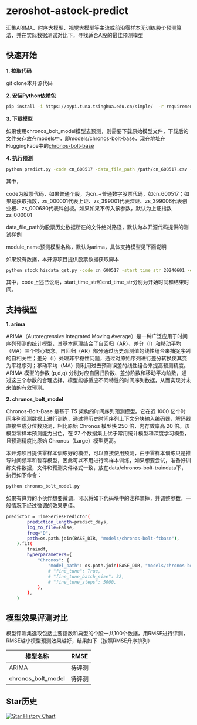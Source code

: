 # zeroshot-astock-predict
汇集ARIMA、时序大模型、视觉大模型等主流或前沿零样本无训练股价预测算法，并在实际数据测试对比下，寻找适合A股的最佳预测模型

## 快速开始

**1. 拉取代码**

git clone本开源代码

**2. 安装Python依赖包**

```bash
pip install -i https://pypi.tuna.tsinghua.edu.cn/simple/  -r requirements.txt
```
**3. 下载模型**

如果使用chronos_bolt_model模型去预测，则需要下载原始模型文件，下载后的文件夹存放在models中，即models/chronos-bolt-base，现在地址在HuggingFace中的[chronos-bolt-base](https://huggingface.co/amazon/chronos-bolt-base)

**4. 执行预测**

```bash
python predict.py -code cn_600517 -data_file_path /path/cn_600517.csv -module_name chronos_bolt_model
```

其中，

code为股票代码，如果普通个股，为cn_+普通数字股票代码，如cn_600517；如果是获取指数，zs_000001代表上证、zs_399001代表深证、zs_399006代表创业板、zs_000680代表科创板。如果如果不传入该参数，默认为上证指数zs_000001

data_file_path为股票历史数据所在的文件绝对路径，默认为本开源代码提供的测试样例

module_name预测模型名称，默认为arima，具体支持模型见下面说明

如果没有数据，本开源项目提供股票数据获取脚本

```bash
python stock_hisdata_get.py -code cn_600517 -start_time_str 20240601 -end_time_str 20250701
```

其中，code上述已说明，start_time_str和end_time_str分别为开始时间和结束时间。

## 支持模型

**1. arima**

ARIMA（Autoregressive Integrated Moving Average）是一种广泛应用于时间序列预测的统计模型，其基本原理结合了自回归（AR）、差分（I）和移动平均（MA）三个核心概念。自回归（AR）部分通过历史观测值的线性组合来捕捉序列的自相关性；差分（I）处理非平稳性问题，通过对原始序列进行差分转换使其变为平稳序列；移动平均（MA）则利用过去预测误差的线性组合来提高预测精度。ARIMA 模型的参数 (p,d,q) 分别对应自回归阶数、差分阶数和移动平均阶数，通过这三个参数的合理选择，模型能够适应不同特性的时间序列数据，从而实现对未来值的有效预测。

**2. chronos_bolt_model**

Chronos-Bolt-Base 是基于 T5 架构的时间序列预测模型。它在近 1000 亿个时间序列观测数据上进行训练，通过将历史时间序列上下文分块输入编码器，解码器直接生成分位数预测，相比原始 Chronos 模型快 250 倍，内存效率高 20 倍。该模型零样本预测能力出色，在 27 个数据集上优于常用统计模型和深度学习模型，且预测精度比原始 Chronos（Large）模型更高。

本开源项目提供零样本训练好的模型，可以直接使用预测，由于零样本训练只是推导时间频率和暂存模型，因此可以不用进行零样本训练，如果想要尝试，准备好训练文件数据，文件和预测文件格式一致，放在data/chronos-bolt-traindata下，执行如下命令：

```bash
python chronos_bolt_model.py
```
如果有算力的小伙伴想要微调，可以将如下代码块中的注释拿掉，并调整参数，一般情况下经过微调的效果更佳。

```bash
predictor = TimeSeriesPredictor(
        prediction_length=predict_days,
        log_to_file=False,
        freq="D",
        path=os.path.join(BASE_DIR, "models/chronos-bolt-ftbase"),
    ).fit(
        traindf,
        hyperparameters={
            "Chronos": {
                "model_path": os.path.join(BASE_DIR, "models/chronos-bolt-base"),
                # "fine_tune": True,
                # "fine_tune_batch_size": 32,
                # "fine_tune_steps": 5000,
            },
        },
    )
```

## 模型效果评测对比

模型评测集选取包括主要指数和典型的个股一共100个数据，用RMSE进行评测，RMSE越小模型预测效果越好，结果如下（按照RMSE升序排列）

模型名称| RMSE   
-|-|
ARIMA | 待评测
chronos_bolt_model | 待评测


## Star历史

[![Star History Chart](https://api.star-history.com/svg?repos=chenking2020/zeroshot-astock-predict&type=Date)](https://star-history.com/#chenking2020/zeroshot-astock-predict&Date)